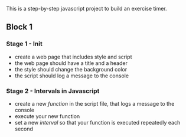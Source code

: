 This is a step-by-step javascript project to build an exercise timer.

## Block 1

### Stage 1 - Init
- create a web page that includes style and script
- the web page should have a title and a header
- the style should change the background color
- the script should log a message to the console

### Stage 2 - Intervals in Javascript
- create a new _function_ in the script file, that logs a message to the console
- execute your new function
- set a new _interval_ so that your function is executed repeatedly each second

